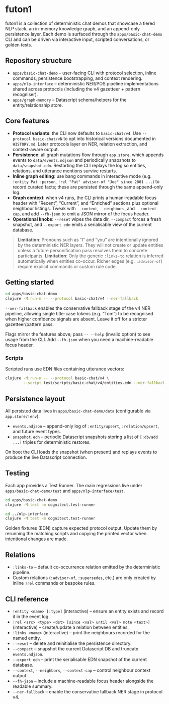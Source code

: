 # futon1

futon1 is a collection of deterministic chat demos that showcase a tiered NLP
stack, an in-memory knowledge graph, and an append-only persistence layer. Each
demo is surfaced through the `apps/basic-chat-demo` CLI and can be driven via
interactive input, scripted conversations, or golden tests.

## Repository structure

- `apps/basic-chat-demo` – user-facing CLI with protocol selection, inline
  commands, persistence bootstrapping, and context rendering.
- `apps/nlp-interface` – deterministic NER/POS pipeline implementations shared
  across protocols (including the v4 gazetteer + pattern recogniser).
- `apps/graph-memory` – Datascript schema/helpers for the entity/relationship
  store.

## Core features

- **Protocol variants**: the CLI now defaults to `basic-chat/v4`. Use
  `--protocol basic-chat/vN` to opt into historical versions documented in
  `HISTORY.md`. Later protocols layer on NER, relation extraction, and
  context-aware output.
- **Persistence**: all graph mutations flow through `app.store`, which appends
  events to `data/events.ndjson` and periodically snapshots to
  `data/snapshot.edn`. Restarting the CLI replays the log so entities,
  relations, and utterance mentions survive restarts.
- **Inline graph editing**: use bang commands in interactive mode (e.g.
  `!entity Pat :person`, `!rel "Pat" advisor-of "Joe" since 2001 ...`) to record
  curated facts; these are persisted through the same append-only log.
- **Graph context**: when v4 runs, the CLI prints a human-readable focus header
  with “Recent”, “Current”, and “Enriched” sections plus optional neighbour
  listings. Tweak with `--context`, `--neighbors`, and `--context-cap`, and add
  `--fh-json` to emit a JSON mirror of the focus header.
- **Operational knobs**: `--reset` wipes the data dir, `--compact` forces a
  fresh snapshot, and `--export edn` emits a serialisable view of the current
  database.

> **Limitation**: Pronouns such as “I” and “you” are intentionally ignored by
> the deterministic NER layers. They will not create or update entities unless a
> future personification pass resolves them to concrete participants.
> **Limitation**: Only the generic `:links-to` relation is inferred automatically
> when entities co-occur. Richer edges (e.g. `:advisor-of`) require explicit
> commands or custom rule code.

## Getting started

```bash
cd apps/basic-chat-demo
clojure -M:run-m -- --protocol basic-chat/v4 --ner-fallback
```

`--ner-fallback` enables the conservative fallback stage of the v4 NER pipeline,
allowing single title-case tokens (e.g. “Tom”) to be recognised when higher
confidence signals are absent. Leave it off for a stricter gazetteer/pattern
pass.

Flags mirror the features above; pass `-- --help` (invalid option) to see usage
from the CLI. Add `--fh-json` when you need a machine-readable focus header.

### Scripts

Scripted runs use EDN files containing utterance vectors:

```bash
clojure -M:run-m -- --protocol basic-chat/v4 \
        --script test/scripts/basic-chat/v4/entities.edn --ner-fallback
```

## Persistence layout

All persisted data lives in `apps/basic-chat-demo/data` (configurable via
`app.store/!env`):

- `events.ndjson` – append-only log of `:entity/upsert`, `:relation/upsert`,
  and future event types.
- `snapshot.edn` – periodic Datascript snapshots storing a list of `[:db/add
  ...]` triples for deterministic restores.

On boot the CLI loads the snapshot (when present) and replays events to produce
the live Datascript connection.

## Testing

Each app provides a Test Runner. The main regressions live under
`apps/basic-chat-demo/test` and `apps/nlp-interface/test`.

```bash
cd apps/basic-chat-demo
clojure -M:test -m cognitect.test-runner

cd ../nlp-interface
clojure -M:test -m cognitect.test-runner
```

Golden fixtures (EDN) capture expected protocol output. Update them by rerunning
the matching scripts and copying the printed vector when intentional changes are
made.

## Relations

- `:links-to` – default co-occurrence relation emitted by the deterministic
  pipeline.
- Custom relations (`:advisor-of`, `:supersedes`, etc.) are only created by
  inline `!rel` commands or bespoke rules.

## CLI reference

- `!entity <name> [:type]` (interactive) – ensure an entity exists and record it
  in the event log.
- `!rel <src> <type> <dst> [since <val> until <val> note <text>]` (interactive)
  – create/update a relation between entities.
- `!links <name>` (interactive) – print the neighbours recorded for the named
  entity.
- `--reset` – delete and reinitialise the persistence directory.
- `--compact` – snapshot the current Datascript DB and truncate
  `events.ndjson`.
- `--export edn` – print the serialisable EDN snapshot of the current database.
- `--context`, `--neighbors`, `--context-cap` – control neighbour context output.
- `--fh-json` – include a machine-readable focus header alongside the readable
  summary.
- `--ner-fallback` – enable the conservative fallback NER stage in protocol v4.
